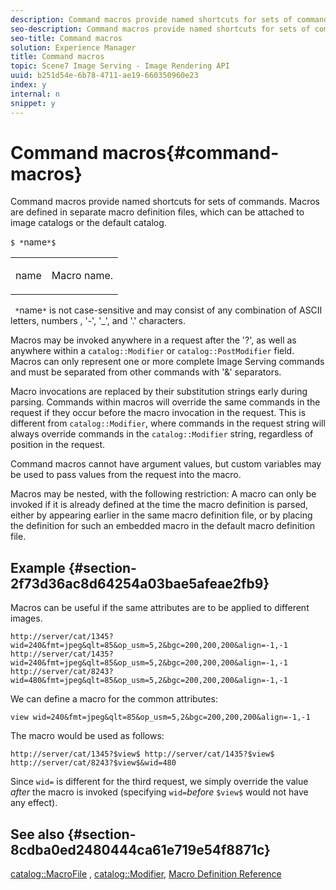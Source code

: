 ```yaml
---
description: Command macros provide named shortcuts for sets of commands. Macros are defined in separate macro definition files, which can be attached to image catalogs or the default catalog.
seo-description: Command macros provide named shortcuts for sets of commands. Macros are defined in separate macro definition files, which can be attached to image catalogs or the default catalog.
seo-title: Command macros
solution: Experience Manager
title: Command macros
topic: Scene7 Image Serving - Image Rendering API
uuid: b251d54e-6b78-4711-ae19-660350960e23
index: y
internal: n
snippet: y
---
```


# Command macros{#command-macros}

Command macros provide named shortcuts for sets of commands. Macros are defined in separate macro definition files, which can be attached to image catalogs or the default catalog.

 `$ *`name`*$`

<table id="simpletable_A03541622C354F60B5F304B999C4EF8E"> 
 <tr class="strow"> 
  <td class="stentry"> <p><span class="codeph"> <span class="varname"> name</span></span> </p> </td> 
  <td class="stentry"> <p>Macro name. </p></td> 
 </tr> 
</table>

` *`name`*` is not case-sensitive and may consist of any combination of ASCII letters, numbers , '-', '_', and '.' characters.

Macros may be invoked anywhere in a request after the '?', as well as anywhere within a `catalog::Modifier` or `catalog::PostModifier` field. Macros can only represent one or more complete Image Serving commands and must be separated from other commands with '&' separators.

Macro invocations are replaced by their substitution strings early during parsing. Commands within macros will override the same commands in the request if they occur before the macro invocation in the request. This is different from `catalog::Modifier`, where commands in the request string will always override commands in the `catalog::Modifier` string, regardless of position in the request.

Command macros cannot have argument values, but custom variables may be used to pass values from the request into the macro.

Macros may be nested, with the following restriction: A macro can only be invoked if it is already defined at the time the macro definition is parsed, either by appearing earlier in the same macro definition file, or by placing the definition for such an embedded macro in the default macro definition file.

## Example {#section-2f73d36ac8d64254a03bae5afeae2fb9}

Macros can be useful if the same attributes are to be applied to different images.

`http://server/cat/1345?wid=240&fmt=jpeg&qlt=85&op_usm=5,2&bgc=200,200,200&align=-1,-1 http://server/cat/1435?wid=240&fmt=jpeg&qlt=85&op_usm=5,2&bgc=200,200,200&align=-1,-1 http://server/cat/8243?wid=480&fmt=jpeg&qlt=85&op_usm=5,2&bgc=200,200,200&align=-1,-1`

We can define a macro for the common attributes:

`view wid=240&fmt=jpeg&qlt=85&op_usm=5,2&bgc=200,200,200&align=-1,-1`

The macro would be used as follows:

`http://server/cat/1345?$view$ http://server/cat/1435?$view$ http://server/cat/8243?$view$&wid=480`

Since `wid=` is different for the third request, we simply override the value *after* the macro is invoked (specifying `wid=`*before* `$view$` would not have any effect).

## See also {#section-8cdba0ed2480444ca61e719e54f8871c}

[catalog::MacroFile](../../../../../is_api/image_catalog/image-serving-api-ref/c-image-catalog-reference/c-attributes-reference/r-macrofile.md#reference-f91d717b3847458ca0f1fe95387554a2) , [catalog::Modifier](r_modifier_cat.md#reference_D2C6884B3A2248FAB81A112D27969834), [Macro Definition Reference](../../../../../is_api/image_catalog/image-serving-api-ref/c-image-catalog-reference/c-macro-definition-reference/c-macro-definition-reference.md#concept-5ec73f7636c1496fba1e94094e694e79) 
